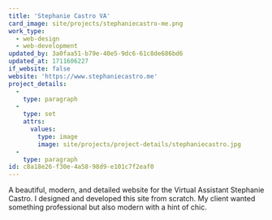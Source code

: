 ```yaml
---
title: 'Stephanie Castro VA'
card_image: site/projects/stephaniecastro-me.png
work_type:
  - web-design
  - web-development
updated_by: 3a0faa51-b79e-40e5-9dc6-61c8de686bd6
updated_at: 1711606227
if_website: false
website: 'https://www.stephaniecastro.me'
project_details:
  -
    type: paragraph
  -
    type: set
    attrs:
      values:
        type: image
        image: site/projects/project-details/stephaniecastro.jpg
  -
    type: paragraph
id: c8a18e26-f30e-4a58-98d9-e101c7f2eaf0
---
```

A beautiful, modern, and detailed website for the Virtual Assistant Stephanie Castro. I designed and developed this site from scratch. My client wanted something professional but also modern with a hint of chic.